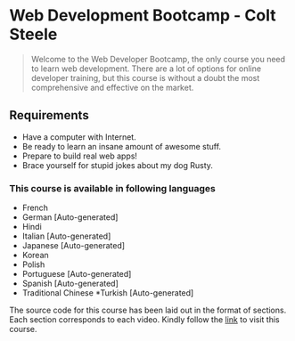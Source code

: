 # Web Development Bootcamp - Colt Steele

>Welcome to the Web Developer Bootcamp, the only course you need to learn web development. There are a lot of options for online developer training, but this course is without a doubt the most comprehensive and effective on the market.

## Requirements
* Have a computer with Internet.
* Be ready to learn an insane amount of awesome stuff.
* Prepare to build real web apps!
* Brace yourself for stupid jokes about my dog Rusty.

### This course is available in following languages
* French
* German [Auto-generated]
* Hindi
* Italian [Auto-generated]
* Japanese [Auto-generated]
* Korean
* Polish
* Portuguese [Auto-generated]
* Spanish [Auto-generated]
* Traditional Chinese
*Turkish [Auto-generated]

The source code for this course has been laid out in the format of sections. Each section corresponds to each video. Kindly follow the [link](https://www.udemy.com/course/the-web-developer-bootcamp/ "The Web Developer Bootcamp ") to visit this course.